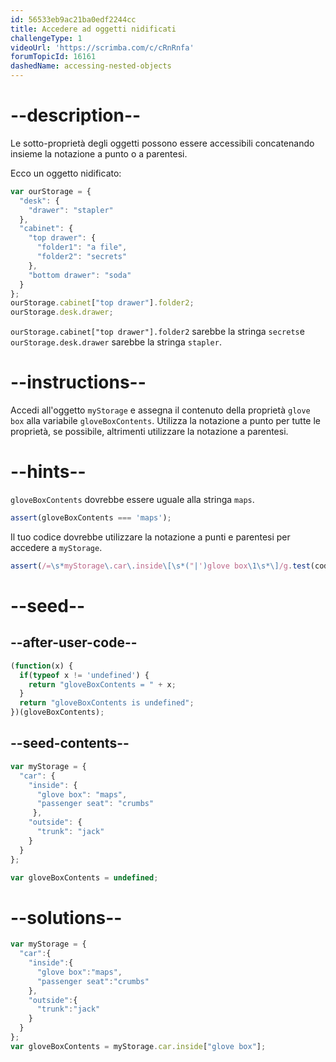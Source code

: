 ```yaml
---
id: 56533eb9ac21ba0edf2244cc
title: Accedere ad oggetti nidificati
challengeType: 1
videoUrl: 'https://scrimba.com/c/cRnRnfa'
forumTopicId: 16161
dashedName: accessing-nested-objects
---
```


# --description--

Le sotto-proprietà degli oggetti possono essere accessibili concatenando insieme la notazione a punto o a parentesi.

Ecco un oggetto nidificato:

```js
var ourStorage = {
  "desk": {
    "drawer": "stapler"
  },
  "cabinet": {
    "top drawer": { 
      "folder1": "a file",
      "folder2": "secrets"
    },
    "bottom drawer": "soda"
  }
};
ourStorage.cabinet["top drawer"].folder2;
ourStorage.desk.drawer;
```

`ourStorage.cabinet["top drawer"].folder2` sarebbe la stringa `secrets`e `ourStorage.desk.drawer` sarebbe la stringa `stapler`.

# --instructions--

Accedi all'oggetto `myStorage` e assegna il contenuto della proprietà `glove box` alla variabile `gloveBoxContents`. Utilizza la notazione a punto per tutte le proprietà, se possibile, altrimenti utilizzare la notazione a parentesi.

# --hints--

`gloveBoxContents` dovrebbe essere uguale alla stringa `maps`.

```js
assert(gloveBoxContents === 'maps');
```

Il tuo codice dovrebbe utilizzare la notazione a punti e parentesi per accedere a `myStorage`.

```js
assert(/=\s*myStorage\.car\.inside\[\s*("|')glove box\1\s*\]/g.test(code));
```

# --seed--

## --after-user-code--

```js
(function(x) { 
  if(typeof x != 'undefined') { 
    return "gloveBoxContents = " + x;
  }
  return "gloveBoxContents is undefined";
})(gloveBoxContents);
```

## --seed-contents--

```js
var myStorage = {
  "car": {
    "inside": {
      "glove box": "maps",
      "passenger seat": "crumbs"
     },
    "outside": {
      "trunk": "jack"
    }
  }
};

var gloveBoxContents = undefined;
```

# --solutions--

```js
var myStorage = {
  "car":{
    "inside":{
      "glove box":"maps",
      "passenger seat":"crumbs"
    },
    "outside":{
      "trunk":"jack"
    }
  }
};
var gloveBoxContents = myStorage.car.inside["glove box"];
```

